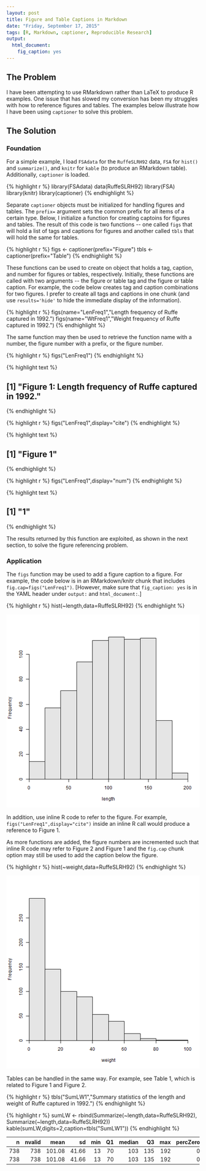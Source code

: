 ```yaml
---
layout: post
title: Figure and Table Captions in Markdown
date: "Friday, September 17, 2015"
tags: [R, Markdown, captioner, Reproducible Research]
output: 
  html_document: 
    fig_caption: yes
---
```





## The Problem

I have been attempting to use RMarkdown rather than LaTeX to produce R examples.  One issue that has slowed my conversion has been my struggles with how to reference figures and tables.  The examples below illustrate how I have been using `captioner` to solve this problem.

## The Solution
### Foundation

For a simple example, I load `FSAdata` for the `RuffeSLRH92` data, `FSA` for `hist()` and `summarize()`, and `knitr` for `kable` (to produce an RMarkdown table).  Additionally, `captioner` is loaded.

{% highlight r %}
library(FSAdata)
data(RuffeSLRH92)
library(FSA)
library(knitr)
library(captioner)
{% endhighlight %}

Separate `captioner` objects must be initialized for handling figures and tables.  The `prefix=` argument sets the common prefix for all items of a certain type.  Below, I initialize a function for creating captoins for figures and tables.  The result of this code is two functions -- one called `figs` that will hold a list of tags and captions for figures and another called `tbls` that will hold the same for tables.

{% highlight r %}
figs <- captioner(prefix="Figure")
tbls <- captioner(prefix="Table")
{% endhighlight %}

These functions can be used to create on object that holds a tag, caption, and number for figures or tables, respectively.  Initially, these functions are called with two arguments -- the figure or table tag and the figure or table caption.  For example, the code below creates tag and caption combinations for two figures.  I prefer to create all tags and captions in one chunk (and use `results='hide'` to hide the immediate display of the information).

{% highlight r %}
figs(name="LenFreq1","Length frequency of Ruffe captured in 1992.")
figs(name="WtFreq1","Weight frequency of Ruffe captured in 1992.")
{% endhighlight %}

The same function may then be used to retrieve the function name with a number, the figure number with a prefix, or the figure number.

{% highlight r %}
figs("LenFreq1")
{% endhighlight %}



{% highlight text %}
## [1] "Figure  1: Length frequency of Ruffe captured in 1992."
{% endhighlight %}



{% highlight r %}
figs("LenFreq1",display="cite")
{% endhighlight %}



{% highlight text %}
## [1] "Figure  1"
{% endhighlight %}



{% highlight r %}
figs("LenFreq1",display="num")
{% endhighlight %}



{% highlight text %}
## [1] "1"
{% endhighlight %}

The results returned by this function are exploited, as shown in the next section, to solve the figure referencing problem.

### Application

The `figs` function may be used to add a figure caption to a figure.  For example, the code below is in an RMarkdown/knitr chunk that includes `fig.cap=figs("LenFreq1")`.  [However, make sure that `fig_caption: yes` is in the YAML header under `output:` and `html_document:`.]

{% highlight r %}
hist(~length,data=RuffeSLRH92)
{% endhighlight %}

![Figure  1: Length frequency of Ruffe captured in 1992.](../figures/ExHistL_Captioner-1.png) 

In addition, use inline R code to refer to the figure.  For example, `figs("LenFreq1",display="cite")` inside an inline R call would produce a reference to Figure  1.

As more functions are added, the figure numbers are incremented such that inline R code may refer to Figure  2 and Figure  1 and the `fig.cap` chunk option may still be used to add the caption below the figure.


{% highlight r %}
hist(~weight,data=RuffeSLRH92)
{% endhighlight %}

![Figure  2: Weight frequency of Ruffe captured in 1992.](../figures/ExHistW_Captioner-1.png) 

Tables can be handled in the same way.  For example, see Table  1, which is related to Figure  1 and Figure  2.

{% highlight r %}
tbls("SumLW1","Summary statistics of the length and weight of Ruffe captured in 1992.")
{% endhighlight %}

{% highlight r %}
sumLW <- rbind(Summarize(~length,data=RuffeSLRH92),
               Summarize(~length,data=RuffeSLRH92))
kable(sumLW,digits=2,caption=tbls("SumLW1"))
{% endhighlight %}



|   n| nvalid|   mean|    sd| min| Q1| median|  Q3| max| percZero|
|---:|------:|------:|-----:|---:|--:|------:|---:|---:|--------:|
| 738|    738| 101.08| 41.66|  13| 70|    103| 135| 192|        0|
| 738|    738| 101.08| 41.66|  13| 70|    103| 135| 192|        0|

